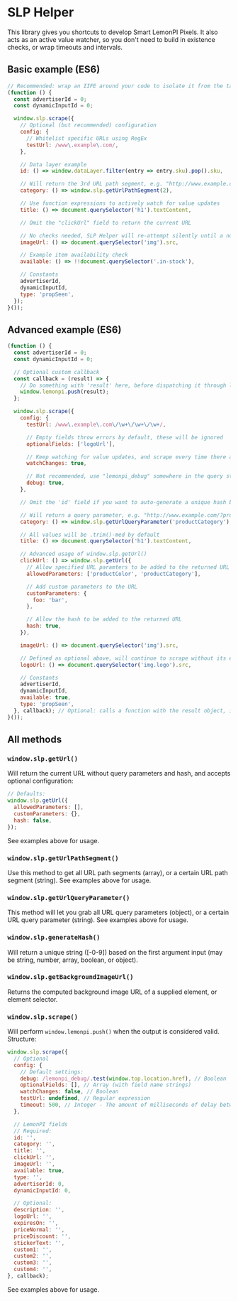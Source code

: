 # SLP Helper

This library gives you shortcuts to develop Smart LemonPI Pixels. It also acts as an active value
watcher, so you don't need to build in existence checks, or wrap timeouts and intervals.

## Basic example (ES6)

```javascript
// Recommended: wrap an IIFE around your code to isolate it from the target website
(function () {
  const advertiserId = 0;
  const dynamicInputId = 0;

  window.slp.scrape({
    // Optional (but recommended) configuration
    config: {
      // Whitelist specific URLs using RegEx
      testUrl: /www\.example\.com/,
    },

    // Data layer example
    id: () => window.dataLayer.filter(entry => entry.sku).pop().sku,

    // Will return the 3rd URL path segment, e.g. "http://www.example.com/test/foo/bar/" -> "bar"
    category: () => window.slp.getUrlPathSegment(2),

    // Use function expressions to actively watch for value updates
    title: () => document.querySelector('h1').textContent,

    // Omit the "clickUrl" field to return the current URL

    // No checks needed, SLP Helper will re-attempt silently until a non-empty value is returned
    imageUrl: () => document.querySelector('img').src,

    // Example item availability check
    available: () => !!document.querySelector('.in-stock'),

    // Constants
    advertiserId,
    dynamicInputId,
    type: 'propSeen',
  });
}());
```

## Advanced example (ES6)

```javascript
(function () {
  const advertiserId = 0;
  const dynamicInputId = 0;

  // Optional custom callback
  const callback = (result) => {
    // Do something with 'result' here, before dispatching it through lemonpi.push
    window.lemonpi.push(result);
  };

  window.slp.scrape({
    config: {
      testUrl: /www\.example\.com\/\w+\/\w+\/\w+/,

      // Empty fields throw errors by default, these will be ignored
      optionalFields: ['logoUrl'],

      // Keep watching for value updates, and scrape every time there are changes
      watchChanges: true,

      // Not recommended, use "lemonpi_debug" somewhere in the query string or hash instead
      debug: true,
    },

    // Omit the 'id' field if you want to auto-generate a unique hash based on all values below

    // Will return a query parameter, e.g. "http://www.example.com/?productCategory=foo" -> "foo"
    category: () => window.slp.getUrlQueryParameter('productCategory'),

    // All values will be .trim()-med by default
    title: () => document.querySelector('h1').textContent,

    // Advanced usage of window.slp.getUrl()
    clickUrl: () => window.slp.getUrl({
      // Allow specified URL paramters to be added to the returned URL
      allowedParameters: ['productColor', 'productCategory'],

      // Add custom parameters to the URL
      customParameters: {
        foo: 'bar',
      },

      // Allow the hash to be added to the returned URL
      hash: true,
    }),

    imageUrl: () => document.querySelector('img').src,

    // Defined as optional above, will continue to scrape without its existence
    logoUrl: () => document.querySelector('img.logo').src,

    // Constants
    advertiserId,
    dynamicInputId,
    available: true,
    type: 'propSeen',
  }, callback); // Optional: calls a function with the result object, instead of pushing to LemonPI
}());
```

## All methods

### `window.slp.getUrl()`

Will return the current URL without query parameters and hash, and accepts optional configuration:

```javascript
// Defaults:
window.slp.getUrl({
  allowedParameters: [],
  customParameters: {},
  hash: false,
});
```

See examples above for usage.

### `window.slp.getUrlPathSegment()`

Use this method to get all URL path segments (array), or a certain URL path segment (string). See
examples above for usage.

### `window.slp.getUrlQueryParameter()`

This method will let you grab all URL query parameters (object), or a certain URL query parameter
(string). See examples above for usage.

### `window.slp.generateHash()`

Will return a unique string ([-0-9]) based on the first argument input (may be string, number, array, boolean, or object).

### `window.slp.getBackgroundImageUrl()`

Returns the computed background image URL of a supplied element, or element selector.

### `window.slp.scrape()`

Will perform `window.lemonpi.push()` when the output is considered valid. Structure:

```javascript
window.slp.scrape({
  // Optional
  config: {
    // Default settings:
    debug: /lemonpi_debug/.test(window.top.location.href), // Boolean
    optionalFields: [], // Array (with field name strings)
    watchChanges: false, // Boolean
    testUrl: undefined, // Regular expression
    timeout: 500, // Integer - The amount of milliseconds of delay between value checks
  },

  // LemonPI fields
  // Required:
  id: '',
  category: '',
  title: '',
  clickUrl: '',
  imageUrl: '',
  available: true,
  type: '',
  advertiserId: 0,
  dynamicInputId: 0,

  // Optional:
  description: '',
  logoUrl: '',
  expiresOn: '',
  priceNormal: '',
  priceDiscount: '',
  stickerText: '',
  custom1: '',
  custom2: '',
  custom3: '',
  custom4: '',
}, callback);
```

See examples above for usage.
